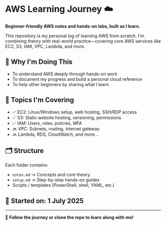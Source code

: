 # AWS Learning Journey ☁️

**Beginner-friendly AWS notes and hands-on labs, built as I learn.**

This repository is my personal log of learning AWS from scratch. I'm combining theory with real-world practice—covering core AWS services like EC2, S3, IAM, VPC, Lambda, and more.

## 🚀 Why I'm Doing This

- To understand AWS deeply through hands-on work
- To document my progress and build a personal cloud reference
- To help other beginners by sharing what I learn

## 🧭 Topics I'm Covering

- ✅ EC2: Linux/Windows setup, web hosting, SSH/RDP access
- ✅ S3: Static website hosting, versioning, permissions
- ✅ IAM: Users, roles, policies, MFA
- 🔜 VPC: Subnets, routing, internet gateway
- 🔜 Lambda, RDS, CloudWatch, and more...

## 🗂️ Structure

Each folder contains:
- `notes.md` → Concepts and core theory
- `setup.md` → Step-by-step hands-on guides
- Scripts / templates (PowerShell, shell, YAML, etc.)

## 📅 Started on: 1 July 2025

---

🌟 **Follow the journey or clone the repo to learn along with me!**
